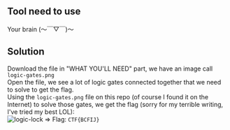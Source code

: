 ## Tool need to use
Your brain (～￣▽￣)～
## Solution
Download the file in "WHAT YOU'LL NEED" part, we have an image call `logic-gates.png`  
Open the file, we see a lot of logic gates connected together that we need to solve to get the flag.  
Using the `logic-gates.png` file on this repo (of course I found it on the Internet) to solve those gates, we get the flag (sorry for my terrible writing, I've tried my best LOL):  
![logic-lock](https://user-images.githubusercontent.com/89294020/190447659-c5ff50be-4c0e-42b1-bd9a-f044b2ad1907.png)
=> Flag: `CTF{BCFIJ}`
